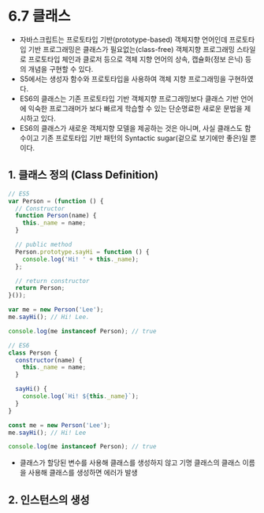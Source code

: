 # 6.7 클래스
* 자바스크립트는 프로토타입 기반(prototype-based) 객체지향 언어인데 프로토타입 기반 프로그래밍은 클래스가 필요없는(class-free) 객체지향 프로그래밍 스타일로 프로토타입 체인과 클로저 등으로 객체 지향 언어의 상속, 캡슐화(정보 은닉) 등의 개념을 구현할 수 있다.
* S5에서는 생성자 함수와 프로토타입을 사용하여 객체 지향 프로그래밍을 구현하였다.
* ES6의 클래스는 기존 프로토타입 기반 객체지향 프로그래밍보다 클래스 기반 언어에 익숙한 프로그래머가 보다 빠르게 학습할 수 있는 단순명료한 새로운 문법을 제시하고 있다.
* ES6의 클래스가 새로운 객체지향 모델을 제공하는 것은 아니며, 사실 클래스도 함수이고 기존 프로토타입 기반 패턴의 Syntactic sugar(겉으로 보기에만 좋은)일 뿐이다.

## 1. 클래스 정의 (Class Definition)
```javascript
// ES5
var Person = (function () {
  // Constructor
  function Person(name) {
    this._name = name;
  }

  // public method
  Person.prototype.sayHi = function () {
    console.log('Hi! ' + this._name);
  };

  // return constructor
  return Person;
}());

var me = new Person('Lee');
me.sayHi(); // Hi! Lee.

console.log(me instanceof Person); // true

// ES6
class Person {
  constructor(name) {
    this._name = name;
  }

  sayHi() {
    console.log(`Hi! ${this._name}`);
  }
}

const me = new Person('Lee');
me.sayHi(); // Hi! Lee

console.log(me instanceof Person); // true
```
* 클래스가 할당된 변수를 사용해 클래스를 생성하지 않고 기명 클래스의 클래스 이름을 사용해 클래스를 생성하면 에러가 발생

## 2. 인스턴스의 생성

